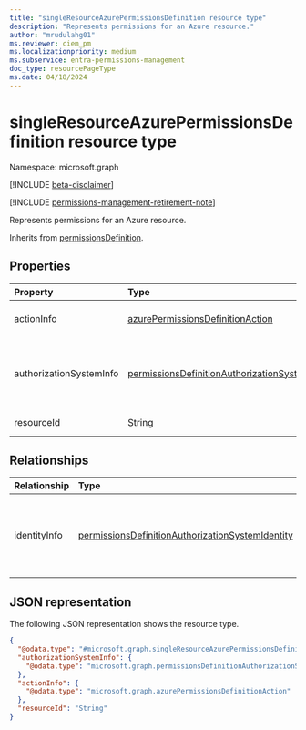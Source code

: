 ```yaml
---
title: "singleResourceAzurePermissionsDefinition resource type"
description: "Represents permissions for an Azure resource."
author: "mrudulahg01"
ms.reviewer: ciem_pm
ms.localizationpriority: medium
ms.subservice: entra-permissions-management
doc_type: resourcePageType
ms.date: 04/18/2024
---
```


# singleResourceAzurePermissionsDefinition resource type

Namespace: microsoft.graph

[!INCLUDE [beta-disclaimer](../../includes/beta-disclaimer.md)]

[!INCLUDE [permissions-management-retirement-note](../../includes/permissions-management-retirement-note.md)]

Represents permissions for an Azure resource.

Inherits from [permissionsDefinition](../resources/permissionsdefinition.md).

## Properties
|Property|Type|Description|
|:---|:---|:---|
|actionInfo|[azurePermissionsDefinitionAction](../resources/azurepermissionsdefinitionaction.md)|Information relating to actions defined in the permissions.|
|authorizationSystemInfo|[permissionsDefinitionAuthorizationSystem](../resources/permissionsdefinitionauthorizationsystem.md)|Information relating to permissions defined in the authorization system. Inherited from [permissionsDefinition](../resources/permissionsdefinition.md).|
|resourceId|String|Identifier for the resource.|

## Relationships
|Relationship|Type|Description|
|:---|:---|:---|
|identityInfo|[permissionsDefinitionAuthorizationSystemIdentity](../resources/permissionsdefinitionauthorizationsystemidentity.md)|Information relating to permissions defined for identities in the authorization system. Inherited from [permissionsDefinition](../resources/permissionsdefinition.md)|

## JSON representation
The following JSON representation shows the resource type.
<!-- {
  "blockType": "resource",
  "@odata.type": "microsoft.graph.singleResourceAzurePermissionsDefinition"
}
-->
``` json
{
  "@odata.type": "#microsoft.graph.singleResourceAzurePermissionsDefinition",
  "authorizationSystemInfo": {
    "@odata.type": "microsoft.graph.permissionsDefinitionAuthorizationSystem"
  },
  "actionInfo": {
    "@odata.type": "microsoft.graph.azurePermissionsDefinitionAction"
  },
  "resourceId": "String"
}
```



